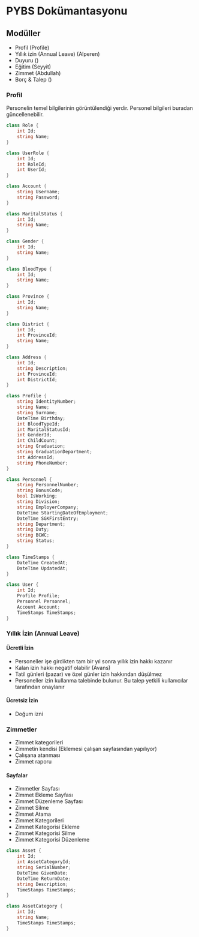 # PYBS Dokümantasyonu

## Modüller

- Profil (Profile)
- Yıllık izin (Annual Leave) (Alperen)
- Duyuru ()
- Eğitim (Seyyit)
- Zimmet (Abdullah)
- Borç & Talep ()

### Profil

Personelin temel bilgilerinin görüntülendiği yerdir. Personel bilgileri buradan güncellenebilir.

```csharp
class Role {
    int Id;
    string Name;
}

class UserRole {
    int Id;
    int RoleId;
    int UserId;
}

class Account {
    string Username;
    string Password;
}

class MaritalStatus {
    int Id;
    string Name;
}

class Gender {
    int Id;
    string Name;
}

class BloodType {
    int Id;
    string Name;
}

class Province {
    int Id;
    string Name;
}

class District {
    int Id;
    int ProvinceId;
    string Name;
}

class Address {
    int Id;
    string Description;
    int ProvinceId;
    int DistrictId;
}

class Profile {
    string IdentityNumber;
    string Name;
    string Surname;
    DateTime Birthday;
    int BloodTypeId;
    int MaritalStatusId;
    int GenderId;
    int ChildCount;
    string Graduation;
    string GraduationDepartment;
    int AddressId;
    string PhoneNumber;
}

class Personnel {
    string PersonnelNumber;
    string BonusCode;
    bool IsWorking;
    string Division;
    string EmployerCompany;
    DateTime StartingDateOfEmployment;
    DateTime SGKFirstEntry;
    string Department;
    string Duty;
    string BCWC;
    string Status;
}

class TimeStamps {
    DateTime CreatedAt;
    DateTime UpdatedAt;
}

class User {
    int Id;
    Profile Profile;
    Personnel Personnel;
    Account Account;
    TimeStamps TimeStamps;
}
```

### Yıllık İzin (Annual Leave)

#### Ücretli İzin

- Personeller işe girdikten tam bir yıl sonra yıllık izin hakkı kazanır
- Kalan izin hakkı negatif olabilir (Avans)
- Tatil günleri (pazar) ve özel günler izin hakkından düşülmez
- Personeller izin kullanma talebinde bulunur. Bu talep yetkili kullanıcılar tarafından onaylanır

#### Ücretsiz İzin

- Doğum izni

### Zimmetler

- Zimmet kategorileri
- Zimmetin kendisi (Eklemesi çalışan sayfasından yapılıyor)
- Çalışana atanması
- Zimmet raporu

#### Sayfalar

- Zimmetler Sayfası
- Zimmet Ekleme Sayfası
- Zimmet Düzenleme Sayfası
- Zimmet Silme
- Zimmet Atama
- Zimmet Kategorileri
- Zimmet Kategorisi Ekleme
- Zimmet Kategorisi Silme
- Zimmet Kategorisi Düzenleme

```csharp
class Asset {
    int Id;
    int AssetCategoryId;
    string SerialNumber;
    DateTime GivenDate;
    DateTime ReturnDate;
    string Description;
    TimeStamps TimeStamps;
}

class AssetCategory {
    int Id;
    string Name;
    TimeStamps TimeStamps;
}
```
